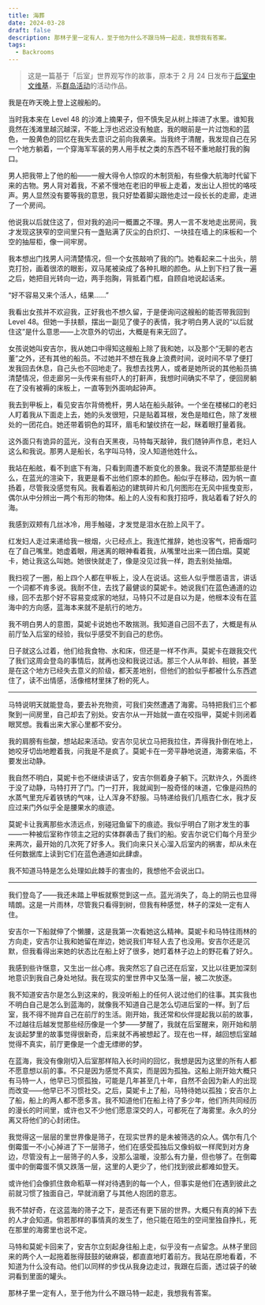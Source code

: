 ```yaml
---
title: 海葬
date: 2024-03-28
draft: false
description: 那林子里一定有人，至于他为什么不跟马特一起走，我想我有答案。
tags:
  - Backrooms
---
```


> 这是一篇基于「后室」世界观写作的故事，原本于 2 月 24 日发布于[后室中文维基](https://backrooms-wiki-cn.wikidot.com/deep-six)，系[群岛活动](https://backrooms-wiki-cn.wikidot.com/2024-archipelago-event)的活动作品。

我是在昨天晚上登上这艘船的。

当时我本来在 Level 48 的沙滩上摘果子，但不慎失足从树上摔进了水里。谁知我竟然在浅滩里越沉越深，不能上浮也迟迟没有触底，我的眼前是一片过饱和的蓝色，一股黄色的回忆在我失去意识之前向我袭来。当我终于清醒，我发现自己在另一个地方躺着，一个穿海军军装的男人用手杖之类的东西不轻不重地敲打我的胸口。

男人把我带上了他的船——一艘大得令人惊叹的木制货船，有些像大航海时代留下来的古物。男人背对着我，不紧不慢地在老旧的甲板上走着，发出让人担忧的咯吱声。男人显然没有要等我的意思，我只好垫着脚尖跟他走过一段长长的走廊，走进了一个房间。

他说我以后就住这了，但对我的追问一概置之不理。男人一言不发地走出房间，我才发现这狭窄的空间里只有一盏贴满了灰尘的白炽灯、一块挂在墙上的床板和一个空的抽屉柜，像一间牢房。

我本想出门找男人问清楚情况，但一个女孩敲响了我的门。她看起来二十出头，朋克打扮，画着很浓的眼影，双马尾被染成了各种扎眼的颜色。从上到下扫了我一遍之后，她把目光转向一边，两手抱胸，背抵着门框，自顾自地说起话来。

“好不容易又来个活人，结果……”

我看出女孩并不欢迎我，正好我也不想久留，于是便询问这艘船的能否带我回到 Level 48。但她一手扶额，摆出一副见了傻子的表情，我才明白男人说的“以后就住这”是什么意思——上次意外的切出，大概是有来无回了。

女孩说她叫安吉尔，我从她口中得知这艘船上除了我和她，以及那个“无聊的老古董”之外，还有其他的船员。不过她并不想在我身上浪费时间，说时间不早了便打发我回去休息，自己头也不回地走了。我想去找男人，或者是她所说的其他船员搞清楚情况，但走廊另一头传来有些吓人的打鼾声，我想时间确实不早了，便回房躺在了没有被褥的床板上，一直等到外面响起钟声。

我去到甲板上，看见安吉尔背倚桅杆，男人站在船头敲钟。一个坐在楼梯口的老妇人盯着我从下面走上去，她的头发很短，只是贴着耳根，发色是暗红色，除了发根处的一团花白。她还带着铜色的耳环，眉毛和皱纹挤在一起，眯着眼打量着我。

这外面只有诡异的蓝光，没有白天黑夜，马特每天敲钟，我们随钟声作息，老妇人这么和我说。那男人是船长，名字叫马特，没人知道他姓什么。

我站在船舷，看不到底下有海，只看到周遭不断变化的景象。我说不清楚那些是什么，在蓝光的渲染下，我更是看不出他们原本的颜色。船似乎在移动，因为帆一直扬着，尽管我没感觉有风。我看着船边的建筑碎片和几何图形在无风中摇曳变形，偶尔从中分辨出一两个有形的物体。船上的人没有和我打招呼，我站着看了好久的海。

我感到双颊有几丝冰冷，用手触碰，才发觉是泪水在脸上风干了。

红发妇人走过来递给我一根烟，火已经点上。我连忙推辞，她也没客气，把香烟叼在了自己嘴里。她虚着眼，用迷离的眼神看着我，从嘴里吐出来一团白烟。莫妮卡，她让我这么叫她。她很快就走了，像是没见过我一样，跑去别处抽烟。

我扫视了一圈，船上四个人都在甲板上，没人在说话。这些人似乎憎恶语言，讲话一个词都不肯多说。我耐不住，去找了最健谈的莫妮卡。她说我们在蓝色通道的边缘，回不去那个好不容易变成家的地狱，马特只不过是自以为是，他根本没有在蓝海中的方向感，蓝海本来就不是航行的地方。

我不明白男人的意图，莫妮卡说她也不敢揣测。我知道自己回不去了，大概是有从前厅坠入后室的经验，我似乎感受不到自己的悲伤。

日子就这么过着，他们给我食物、水和床，但还是一样不作声。莫妮卡在跟我交代了我们这周会登岛的事情后，就再也没和我说过话。那三个人从年龄、相貌，甚至是在这个地方已经失去意义的阶级，都天差地别，但他们的脸似乎都被什么东西遮住了，读不出情感，活像棺材里抹了粉的死人。

----

马特说明天就能登岛，要去补充物资，可我们突然遭遇了海雾。马特把我们三个都聚到一间房里，自己却去了别处。安吉尔从一开始就一直在咬指甲，莫妮卡则闭着眼冥想。我看出来大家心里都不安分。

我的肩膀有些酸，想站起来活动。安吉尔见状立马把我拉住，弄得我扑倒在地上，她咬牙切齿地瞪着我，问我是不是疯了。莫妮卡在一旁平静地说道，海雾来临，不要发出动静。

我自然不明白，莫妮卡也不继续讲话了，安吉尔侧着身子躺下。沉默许久，外面终于没了动静，马特打开了门。门一打开，我就闻到一股奇怪的味道，它像是闷热的水蒸气里充斥着铁锈的气味，让人浑身不舒服。马特递给我们几瓶杏仁水，我才反应过来门外似乎全是腰果水的痕迹。

莫妮卡让我离那些水渍远点，别碰冠鱼留下的痕迹。我似乎明白了刚才发生的事——一种被后室称作领主之冠的实体群袭击了我们的船。安吉尔说它们每个月至少来两次，最开始的几次死了好多人。我们向来只关心溜入后室内的祸害，却从未在任何数据库上读到它们在蓝色通道如此肆虐。

我不知道马特是怎么处理如此棘手的害虫的，我想他不会说出口。

----

我们登岛了——我还未踏上甲板就察觉到这一点。蓝光消失了，岛上的阴云也显得晴朗。这是一片雨林，尽管我只看得到树，但我有种感觉，林子的深处一定有人住。

安吉尔一下船就伸了个懒腰，这是我第一次看她这么精神。莫妮卡和马特往雨林的方向走，安吉尔让我和她留在岸边，她说我们年轻人去了也没用。安吉尔还是沉默，但我看得出来她的状态比在船上好了很多，她盯着林子边上的野花看了好久。

我感到些许惬意，又生出一丝心疼。我突然忘了自己还在后室，又比以往更加深刻地意识到我自己身处地狱。我在现实的里世界中又坠落一层，被二次放逐。

我不知道安吉尔是怎么到这来的，我没听船上的任何人说过他们的往事。其实我也不明白自己是怎么到蓝海的，就像我不知道自己是怎么切进后室的一样。到了后室，我不得不抛弃自己在前厅的生活。刚开始，我还常和伙伴提起我以前的故事，不过越往后越发觉那些经历像是一个梦——梦醒了，我就在后室醒来，刚开始和朋友谈起梦里的故事觉得很新奇，后来就不再被想起了。现在也一样，越回想后室越觉得不真实，前厅更像是一个虚无缥缈的梦。

在蓝海，我没有像刚切入后室那样陷入长时间的回忆，我想是因为这里的所有人都不愿意想以前的事。不只是因为感觉不真实，而是因为孤独。这船上刚开始大概只有马特一人，他早已习惯孤独，可能是几年甚至几十年，自然不会因为新人的出现而改变——他早已不习惯社交。之后，莫妮卡上了船，马特待她以孤独；安吉尔上了船，船上的两人都不愿多言。我不知道他们在船上待了多少年，他们所共同经历的漫长的时间里，或许也又不少他们愿意深交的人，可都死在了海雾里。永久的分离又将他们的心封闭住。

我觉得这一层层的里世界像是筛子，在现实世界的是未被筛选的众人。偶尔有几个倒霉蛋一不小心掉进了下一层筛子，他们在感受孤独后又像蚂蚁一样爬到对方身边，尽管没有上一层筛子的人多，没那么温暖，没那么有力量，但也够了。在倒霉蛋中的倒霉蛋不慎又跌落一层，这里的人更少了，他们找到彼此都难如登天。

或许他们会像抓住救命稻草一样对待遇到的每一个人，但事实是他们在遇到彼此之前就习惯了独面自己，早就消磨了与其他人抱团的意志。

我不禁好奇，在这蓝海的筛子之下，是否还有更下层的世界。大概只有真的掉下去的人才会知道。倘若那样的事情真的发生了，他只能在陌生的空间里独自挣扎，死在那里的海雾里也说不定。

马特和莫妮卡回来了，安吉尔立刻起身往船上走，似乎没有一点留念。从林子里回来的两个人一起拖着胀得鼓鼓的破麻袋，都直直地盯着前方。我站在原地看着，不知道为什么没有动。他们以同样的步伐从我身边走过，我跟在后面，透过袋子的破洞看到里面的罐头。

那林子里一定有人，至于他为什么不跟马特一起走，我想我有答案。
